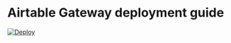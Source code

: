 # Airtable Gateway deployment guide

[![Deploy](https://www.herokucdn.com/deploy/button.svg)](https://heroku.com/deploy)
